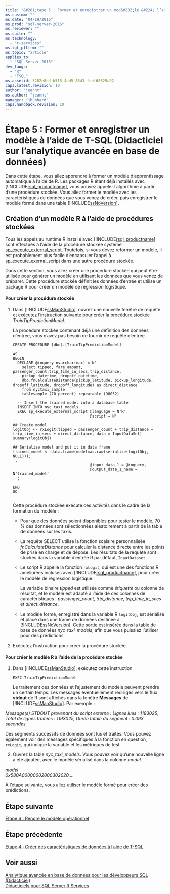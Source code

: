 ```yaml
---
title: "&#201;tape 5 : Former et enregistrer un mod&#232;le &#224; l’aide de T-SQL (Didacticiel sur l’analytique avanc&#233;e en base de donn&#233;es) | Microsoft Docs"
ms.custom: ""
ms.date: "04/19/2016"
ms.prod: "sql-server-2016"
ms.reviewer: ""
ms.suite: ""
ms.technology: 
  - "r-services"
ms.tgt_pltfrm: ""
ms.topic: "article"
applies_to: 
  - "SQL Server 2016"
dev_langs: 
  - "R"
  - "TSQL"
ms.assetid: 3282e8ed-b515-4ed5-8543-fcef68629a92
caps.latest.revision: 10
author: "jeannt"
ms.author: "jeannt"
manager: "jhubbard"
caps.handback.revision: 10
---
```

# &#201;tape 5 : Former et enregistrer un mod&#232;le &#224; l’aide de T-SQL (Didacticiel sur l’analytique avanc&#233;e en base de donn&#233;es)
Dans cette étape, vous allez apprendre à former un modèle d’apprentissage automatique à l’aide de R. Les packages R étant déjà installés avec [!INCLUDE[rsql_productname](../../includes/rsql-productname-md.md)], vous pouvez appeler l’algorithme à partir d’une procédure stockée. Vous allez former le modèle avec les caractéristiques de données que vous venez de créer, puis enregistrer le modèle formé dans une table [!INCLUDE[ssNoVersion](../../includes/ssnoversion-md.md)].  
  
## Création d’un modèle R à l’aide de procédures stockées  
Tous les appels au runtime R installé avec [!INCLUDE[rsql_productname](../../includes/rsql-productname-md.md)] sont effectués à l’aide de la procédure stockée système [sp_execute_external_script](../../relational-databases/system-stored-procedures/sp-execute-external-script-transact-sql.md). Toutefois, si vous devez reformer un modèle, il est probablement plus facile d’encapsuler l’appel à sp_execute_exernal_script dans une autre procédure stockée.  
  
Dans cette section, vous allez créer une procédure stockée qui peut être utilisée pour générer un modèle en utilisant les données que vous venez de préparer. Cette procédure stockée définit les données d’entrée et utilise un package R pour créer un modèle de régression logistique.  
  
#### Pour créer la procédure stockée  
  
1.  Dans [!INCLUDE[ssManStudio](../../includes/ssmanstudio-md.md)], ouvrez une nouvelle fenêtre de requête et exécutez l’instruction suivante pour créer la procédure stockée _TrainTipPredictionModel_.  
  
    La procédure stockée contenant déjà une définition des données d’entrée, vous n’avez pas besoin de fournir de requête d’entrée.  
  
    ```  
    CREATE PROCEDURE [dbo].[TrainTipPredictionModel]  
  
    AS  
    BEGIN  
      DECLARE @inquery nvarchar(max) = N'  
        select tipped, fare_amount, passenger_count,trip_time_in_secs,trip_distance,   
        pickup_datetime, dropoff_datetime,   
        dbo.fnCalculateDistance(pickup_latitude, pickup_longitude,  dropoff_latitude, dropoff_longitude) as direct_distance  
        from nyctaxi_sample  
        tablesample (70 percent) repeatable (98052)  
    '  
      -- Insert the trained model into a database table  
      INSERT INTO nyc_taxi_models  
      EXEC sp_execute_external_script @language = N'R',  
                                      @script = N'  
  
    ## Create model  
    logitObj <- rxLogit(tipped ~ passenger_count + trip_distance + trip_time_in_secs + direct_distance, data = InputDataSet)  
    summary(logitObj)  
  
    ## Serialize model and put it in data frame  
    trained_model <- data.frame(model=as.raw(serialize(logitObj, NULL)));  
    ',  
                                      @input_data_1 = @inquery,  
                                      @output_data_1_name = N'trained_model'  
      ;  
  
    END  
    GO  
  
    ```  
  
    Cette procédure stockée exécute ces activités dans le cadre de la formation du modèle :  
  
    -   Pour que des données soient disponibles pour tester le modèle, 70 % des données sont sélectionnées aléatoirement à partir de la table de données sur les taxis.  
  
    -   La requête SELECT utilise la fonction scalaire personnalisée _fnCalculateDistance_ pour calculer la distance directe entre les points de prise en charge et de dépose.  Les résultats de la requête sont stockés dans la variable d’entrée R par défaut, `InputDataset`.  
  
    -   Le script R appelle la fonction `rxLogit`, qui est une des fonctions R améliorées incluses avec [!INCLUDE[rsql_productname](../../includes/rsql-productname-md.md)], pour créer le modèle de régression logistique.  
  
        La variable binaire _tipped_ est utilisée comme *étiquette* ou colonne de résultat, et le modèle est adapté à l’aide de ces colonnes de caractéristiques : _passenger_count_, _trip_distance_, _trip_time_in_secs_ et _direct_distance_.  
  
    -   Le modèle formé, enregistré dans la variable R `logitObj`, est sérialisé et placé dans une trame de données destinée à [!INCLUDE[ssNoVersion](../../includes/ssnoversion-md.md)]. Cette sortie est insérée dans la table de base de données _nyc_taxi_models_, afin que vous puissiez l’utiliser pour des prédictions.  
  
2.  Exécutez l’instruction pour créer la procédure stockée.  
  
#### Pour créer le modèle R à l’aide de la procédure stockée  
  
1.  Dans [!INCLUDE[ssManStudio](../../includes/ssmanstudio-md.md)], exécutez cette instruction.  
  
    ```  
    EXEC TrainTipPredictionModel  
    ```  
  
    Le traitement des données et l’ajustement du modèle peuvent prendre un certain temps. Les messages éventuellement redirigés vers le flux **stdout** de R sont affichés dans la fenêtre **Messages** de [!INCLUDE[ssManStudio](../../includes/ssmanstudio-md.md)]. Par exemple :  
  
  
*Message(s) STDOUT provenant du script externe : Lignes lues : 1193025, Total de lignes traitées : 1193025, Durée totale du segment : 0.093 secondes*       
  
Des segments successifs de données sont lus et traités. Vous pouvez également voir des messages spécifiques à la fonction en question, `rxLogit`, qui indique la variable et les métriques de test.  
  
2.  Ouvrez la table *nyc_taxi_models*. Vous pouvez voir qu’une nouvelle ligne a été ajoutée, avec le modèle sérialisé dans la colonne _model_.  
  
  
  
*model*  
*0x580A00000002000302020....*  
  
À l’étape suivante, vous allez utiliser le modèle formé pour créer des prédictions.  
  
## Étape suivante  
[Étape 6 : Rendre le modèle opérationnel](../../advanced-analytics/r-services/step-6-operationalize-the-model-in-database-advanced-analytics-tutorial.md)  
  
## Étape précédente  
[Étape 4 : Créer des caractéristiques de données à l’aide de T-SQL](../../advanced-analytics/r-services/step-4-create-data-features-using-t-sql-in-database-advanced-analytics-tutorial.md)  
  
## Voir aussi  
[Analytique avancée en base de données pour les développeurs SQL &#40;Didacticiel&#41;](../../advanced-analytics/r-services/in-database-advanced-analytics-for-sql-developers-tutorial.md)  
[Didacticiels pour SQL Server R Services](../../advanced-analytics/r-services/sql-server-r-services-tutorials.md)  
  
  
  
